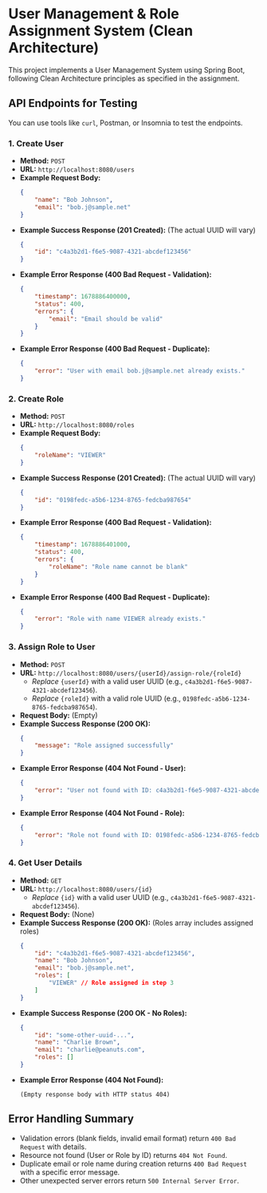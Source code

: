 # User Management & Role Assignment System (Clean Architecture)

This project implements a User Management System using Spring Boot, following Clean Architecture principles as specified in the assignment.



## API Endpoints for Testing

You can use tools like `curl`, Postman, or Insomnia to test the endpoints.

### 1. Create User

*   **Method:** `POST`
*   **URL:** `http://localhost:8080/users`
*   **Example Request Body:**
    ```json
    {
        "name": "Bob Johnson",
        "email": "bob.j@sample.net"
    }
    ```
*   **Example Success Response (201 Created):** (The actual UUID will vary)
    ```json
    {
        "id": "c4a3b2d1-f6e5-9087-4321-abcdef123456"
    }
    ```
*   **Example Error Response (400 Bad Request - Validation):**
    ```json
    {
        "timestamp": 1678886400000,
        "status": 400,
        "errors": {
            "email": "Email should be valid"
        }
    }
    ```
*   **Example Error Response (400 Bad Request - Duplicate):**
    ```json
    {
        "error": "User with email bob.j@sample.net already exists."
    }
    ```

### 2. Create Role

*   **Method:** `POST`
*   **URL:** `http://localhost:8080/roles`
*   **Example Request Body:**
    ```json
    {
        "roleName": "VIEWER"
    }
    ```
*   **Example Success Response (201 Created):** (The actual UUID will vary)
    ```json
    {
        "id": "0198fedc-a5b6-1234-8765-fedcba987654"
    }
    ```
*   **Example Error Response (400 Bad Request - Validation):**
    ```json
    {
        "timestamp": 1678886401000,
        "status": 400,
        "errors": {
            "roleName": "Role name cannot be blank"
        }
    }
    ```
*   **Example Error Response (400 Bad Request - Duplicate):**
    ```json
    {
        "error": "Role with name VIEWER already exists."
    }
    ```

### 3. Assign Role to User

*   **Method:** `POST`
*   **URL:** `http://localhost:8080/users/{userId}/assign-role/{roleId}`
    *   *Replace* `{userId}` with a valid user UUID (e.g., `c4a3b2d1-f6e5-9087-4321-abcdef123456`).
    *   *Replace* `{roleId}` with a valid role UUID (e.g., `0198fedc-a5b6-1234-8765-fedcba987654`).
*   **Request Body:** (Empty)
*   **Example Success Response (200 OK):**
    ```json
    {
        "message": "Role assigned successfully"
    }
    ```
*   **Example Error Response (404 Not Found - User):**
    ```json
    {
        "error": "User not found with ID: c4a3b2d1-f6e5-9087-4321-abcdef123456"
    }
    ```
*   **Example Error Response (404 Not Found - Role):**
    ```json
    {
        "error": "Role not found with ID: 0198fedc-a5b6-1234-8765-fedcba987654"
    }
    ```

### 4. Get User Details

*   **Method:** `GET`
*   **URL:** `http://localhost:8080/users/{id}`
    *   *Replace* `{id}` with a valid user UUID (e.g., `c4a3b2d1-f6e5-9087-4321-abcdef123456`).
*   **Request Body:** (None)
*   **Example Success Response (200 OK):** (Roles array includes assigned roles)
    ```json
    {
        "id": "c4a3b2d1-f6e5-9087-4321-abcdef123456",
        "name": "Bob Johnson",
        "email": "bob.j@sample.net",
        "roles": [
            "VIEWER" // Role assigned in step 3
        ]
    }
    ```
*   **Example Success Response (200 OK - No Roles):**
    ```json
    {
        "id": "some-other-uuid-...",
        "name": "Charlie Brown",
        "email": "charlie@peanuts.com",
        "roles": []
    }
    ```
*   **Example Error Response (404 Not Found):**
    ```
    (Empty response body with HTTP status 404)
    ```

## Error Handling Summary

*   Validation errors (blank fields, invalid email format) return `400 Bad Request` with details.
*   Resource not found (User or Role by ID) returns `404 Not Found`.
*   Duplicate email or role name during creation returns `400 Bad Request` with a specific error message.
*   Other unexpected server errors return `500 Internal Server Error`. 
